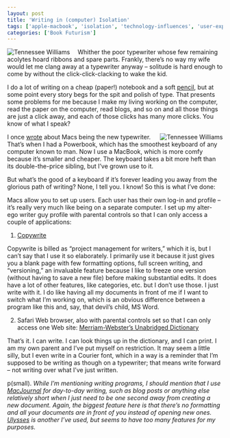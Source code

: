 ```yaml
---
layout: post
title: 'Writing in (computer) Isolation'
tags: ['apple-macbook', 'isolation', 'technology-influences', 'user-experience', 'writing']
categories: ['Book Futurism']
---
```

<img style="float: left;margin-right: 18px" src="http://sonnetmedia.net/images/uploads/twkarsh.jpg" alt="Tennessee Williams" /> Whither the poor typewriter whose few remaining acolytes hoard ribbons and spare parts. Frankly, there’s no way my wife would let me clang away at a typewriter anyway – solitude is hard enough to come by without the click-click-clacking to wake the kid.

I do a lot of writing on a cheap (paper!) notebook and a soft <a href="http://www.staedtler.com/Mars_Lumograph_gb.Staedtler?ActiveID=2213">pencil</a>, but at some point every story begs for the spit and polish of type. That presents some problems for me because I make my living working on the computer, read the paper on the computer, read blogs, and so on and all those things are just a click away, and each of those clicks has many more clicks. You know of what I speak?

<img style="float: right;margin-left: 8px" src="http://sonnetmedia.net/images/uploads/Screenshot_6.jpg" alt="Tennessee Williams" /> I once <a href="http://chekhovsmistress.com/index.php/article/mac_the_new_typewriter_for_writers/">wrote</a> about Macs being the new typewriter. That’s when I had a Powerbook, which has the smoothest keyboard of any computer known to man. Now I use a MacBook, which is more comfy because it’s smaller and cheaper. The keyboard takes a bit more heft than its double-the-price sibling, but I’ve grown use to it.

But what’s the good of a keyboard if it’s forever leading you away from the glorious path of writing? None, I tell you. I know! So this is what I’ve done:

Macs allow you to set up users. Each user has their own log-in and profile – it’s really very much like being on a separate computer. I set up my alter-ego writer guy profile with parental controls so that I can only access a couple of applications:

1) <a href="http://www.bartastechnologies.com/products/copywrite/">Copywrite</a>

Copywrite is billed as “project management for writers,” which it is, but I can’t say that I use it so elaborately. I primarily use it because it just gives you a blank page with few formatting options, full screen writing, and “versioning,” an invaluable feature because I like to freeze one version (without having to save a new file) before making substantial edits. It does have a lot of other features, like categories, etc. but I don’t use those. I just write with it. I do like having all my documents in front of me if I want to switch what I’m working on, which is an obvious difference between a program like this and, say, that devil’s child, MS Word.

2) Safari Web browser, also with parental controls set so that I can only access one Web site: <a href="http://unabridged.merriam-webster.com/">Merriam-Webster’s Unabridged Dictionary</a>

That’s it. I can write. I can look things up in the dictionary, and I can print. I am my own parent and I’ve put myself on restriction. It may seem a little silly, but I even write in a Courier font, which in a way is a reminder that I’m supposed to be writing as though on a typewriter; that means write forward – not writing over what I’ve just written.

p(small). <em>While I’m mentioning writing programs, I should mention that I use <a href="http://www.marinersoftware.com/sitepage.php?page=85">MacJournal</a> for day-to-day writing, such as blog posts or anything else relatively short when I just need to be one second away from creating a new document. Again, the biggest feature here is that there’s no formatting and all your documents are in front of you instead of opening new ones. <a href="http://www.blue-tec.com/ulysses/">Ulysses</a> is another I’ve used, but seems to have too many features for my purposes.</em>
